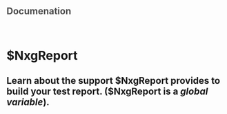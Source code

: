 <h2 style="color: #4c4c4c; font-weight: bold">Documenation</h2></br>

# **\$NxgReport**

## Learn about the support **\$NxgReport** provides to build your test report. (\$NxgReport is a _global variable_).
